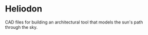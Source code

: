 # Heliodon
CAD files for building an architectural tool that models the sun's path through the sky.
